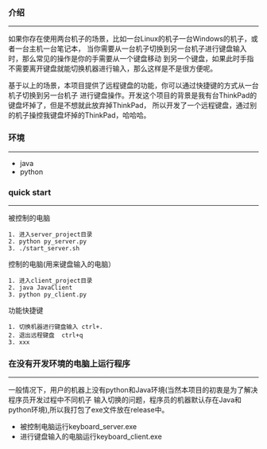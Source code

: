 ### 介绍
---

如果你存在使用两台机子的场景，比如一台Linux的机子一台Windows的机子，或者一台主机一台笔记本，
当你需要从一台机子切换到另一台机子进行键盘输入时，那么常见的操作是你的手需要从一个键盘移动
到另一个键盘，如果此时手指不需要离开键盘就能切换机器进行输入，那么这样是不是很方便呢。

基于以上的场景，本项目提供了远程键盘的功能，你可以通过快捷键的方式从一台机子切换到另一台机子
进行键盘操作。开发这个项目的背景是我有台ThinkPad的键盘坏掉了，但是不想就此放弃掉ThinkPad，
所以开发了一个远程键盘，通过别的机子操控我键盘坏掉的ThinkPad，哈哈哈。

### 环境
---
* java
* python

### quick start
---
被控制的电脑
```
1. 进入server_project目录
2. python py_server.py
3. ./start_server.sh 
```

控制的电脑(用来键盘输入的电脑）
```
1. 进入client_project目录
2. java JavaClient
3. python py_client.py
```

功能快捷键
```
1. 切换机器进行键盘输入 ctrl+.
2. 退出远程键盘  ctrl+q
3. xxx
```

### 在没有开发环境的电脑上运行程序
---
一般情况下，用户的机器上没有python和Java环境(当然本项目的初衷是为了解决程序员开发过程中不同机子
输入切换的问题，程序员的机器默认存在Java和python环境),所以我打包了exe文件放在release中。
* 被控制电脑运行keyboard_server.exe
* 进行键盘输入的电脑运行keyboard_client.exe

